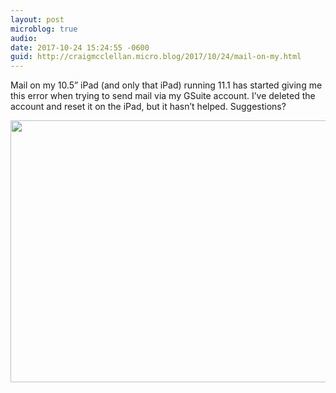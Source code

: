 ```yaml
---
layout: post
microblog: true
audio: 
date: 2017-10-24 15:24:55 -0600
guid: http://craigmcclellan.micro.blog/2017/10/24/mail-on-my.html
---
```

Mail on my 10.5” iPad (and only that iPad) running 11.1 has started giving me this error when trying to send mail via my GSuite account. I’ve deleted the account and reset it on the iPad, but it hasn’t helped. Suggestions?

<img src="http://craigmcclellan.com/uploads/2017/2a8efb4f59.jpg" width="600" height="419" />
